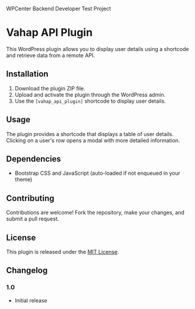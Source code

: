 
WPCenter Backend Developer Test Project

# Vahap API Plugin

This WordPress plugin allows you to display user details using a shortcode and retrieve data from a remote API.

## Installation

1. Download the plugin ZIP file.
2. Upload and activate the plugin through the WordPress admin.
3. Use the `[vahap_api_plugin]` shortcode to display user details.

## Usage

The plugin provides a shortcode that displays a table of user details. Clicking on a user's row opens a modal with more detailed information.

## Dependencies

- Bootstrap CSS and JavaScript (auto-loaded if not enqueued in your theme)

## Contributing

Contributions are welcome! Fork the repository, make your changes, and submit a pull request.

## License

This plugin is released under the [MIT License](LICENSE).

## Changelog

### 1.0
- Initial release
